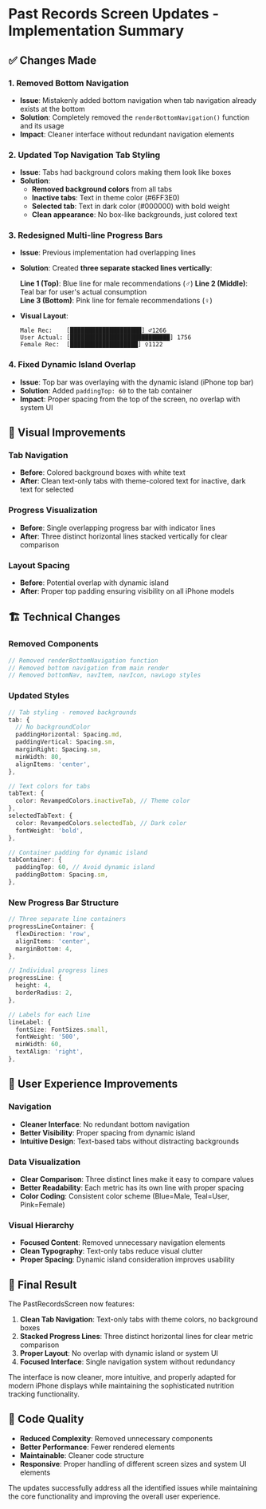 # Past Records Screen Updates - Implementation Summary

## ✅ **Changes Made**

### 1. **Removed Bottom Navigation**
- **Issue**: Mistakenly added bottom navigation when tab navigation already exists at the bottom
- **Solution**: Completely removed the `renderBottomNavigation()` function and its usage
- **Impact**: Cleaner interface without redundant navigation elements

### 2. **Updated Top Navigation Tab Styling**
- **Issue**: Tabs had background colors making them look like boxes
- **Solution**: 
  - **Removed background colors** from all tabs
  - **Inactive tabs**: Text in theme color (#6FF3E0)
  - **Selected tab**: Text in dark color (#000000) with bold weight
  - **Clean appearance**: No box-like backgrounds, just colored text

### 3. **Redesigned Multi-line Progress Bars**
- **Issue**: Previous implementation had overlapping lines
- **Solution**: Created **three separate stacked lines vertically**:
  
  **Line 1 (Top)**: Blue line for male recommendations (♂)
  **Line 2 (Middle)**: Teal bar for user's actual consumption  
  **Line 3 (Bottom)**: Pink line for female recommendations (♀)

- **Visual Layout**:
  ```
  Male Rec:    [████████████████████] ♂1266
  User Actual: [████████████████████████████] 1756
  Female Rec:  [███████████████████] ♀1122
  ```

### 4. **Fixed Dynamic Island Overlap**
- **Issue**: Top bar was overlaying with the dynamic island (iPhone top bar)
- **Solution**: Added `paddingTop: 60` to the tab container
- **Impact**: Proper spacing from the top of the screen, no overlap with system UI

## 🎨 **Visual Improvements**

### Tab Navigation
- **Before**: Colored background boxes with white text
- **After**: Clean text-only tabs with theme-colored text for inactive, dark text for selected

### Progress Visualization
- **Before**: Single overlapping progress bar with indicator lines
- **After**: Three distinct horizontal lines stacked vertically for clear comparison

### Layout Spacing
- **Before**: Potential overlap with dynamic island
- **After**: Proper top padding ensuring visibility on all iPhone models

## 🏗️ **Technical Changes**

### Removed Components
```typescript
// Removed renderBottomNavigation function
// Removed bottom navigation from main render
// Removed bottomNav, navItem, navIcon, navLogo styles
```

### Updated Styles
```typescript
// Tab styling - removed backgrounds
tab: {
  // No backgroundColor
  paddingHorizontal: Spacing.md,
  paddingVertical: Spacing.sm,
  marginRight: Spacing.sm,
  minWidth: 80,
  alignItems: 'center',
},

// Text colors for tabs
tabText: {
  color: RevampedColors.inactiveTab, // Theme color
},
selectedTabText: {
  color: RevampedColors.selectedTab, // Dark color
  fontWeight: 'bold',
},

// Container padding for dynamic island
tabContainer: {
  paddingTop: 60, // Avoid dynamic island
  paddingBottom: Spacing.sm,
},
```

### New Progress Bar Structure
```typescript
// Three separate line containers
progressLineContainer: {
  flexDirection: 'row',
  alignItems: 'center',
  marginBottom: 4,
},

// Individual progress lines
progressLine: {
  height: 4,
  borderRadius: 2,
},

// Labels for each line
lineLabel: {
  fontSize: FontSizes.small,
  fontWeight: '500',
  minWidth: 60,
  textAlign: 'right',
},
```

## 📱 **User Experience Improvements**

### Navigation
- **Cleaner Interface**: No redundant bottom navigation
- **Better Visibility**: Proper spacing from dynamic island
- **Intuitive Design**: Text-based tabs without distracting backgrounds

### Data Visualization
- **Clear Comparison**: Three distinct lines make it easy to compare values
- **Better Readability**: Each metric has its own line with proper spacing
- **Color Coding**: Consistent color scheme (Blue=Male, Teal=User, Pink=Female)

### Visual Hierarchy
- **Focused Content**: Removed unnecessary navigation elements
- **Clean Typography**: Text-only tabs reduce visual clutter
- **Proper Spacing**: Dynamic island consideration improves usability

## 🎯 **Final Result**

The PastRecordsScreen now features:

1. **Clean Tab Navigation**: Text-only tabs with theme colors, no background boxes
2. **Stacked Progress Lines**: Three distinct horizontal lines for clear metric comparison
3. **Proper Layout**: No overlap with dynamic island or system UI
4. **Focused Interface**: Single navigation system without redundancy

The interface is now cleaner, more intuitive, and properly adapted for modern iPhone displays while maintaining the sophisticated nutrition tracking functionality.

## 🔧 **Code Quality**

- **Reduced Complexity**: Removed unnecessary components
- **Better Performance**: Fewer rendered elements
- **Maintainable**: Cleaner code structure
- **Responsive**: Proper handling of different screen sizes and system UI elements

The updates successfully address all the identified issues while maintaining the core functionality and improving the overall user experience.